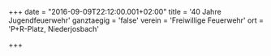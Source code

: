 +++
date = "2016-09-09T22:12:00.001+02:00"
title = '40 Jahre Jugendfeuerwehr'
ganztaegig = 'false'
verein = 'Freiwillige Feuerwehr'
ort = 'P+R-Platz, Niederjosbach'

+++

      